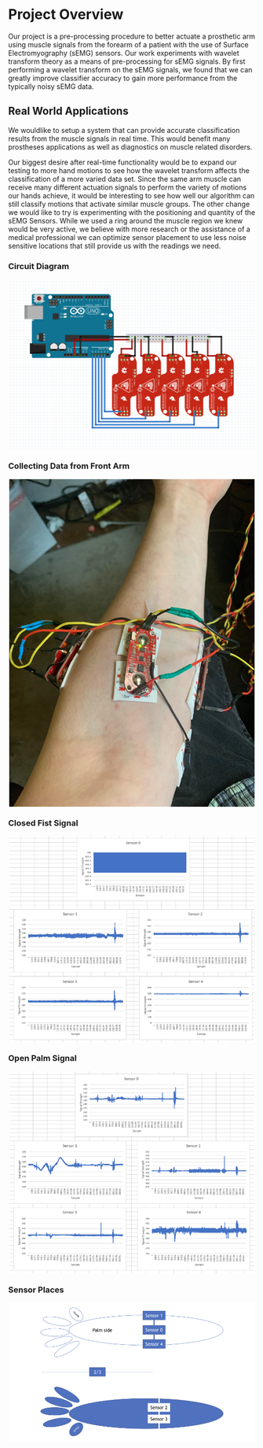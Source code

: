 # Project Overview
Our project is a pre-processing procedure to better actuate a prosthetic arm using muscle signals from the forearm of a patient with the use of Surface Electromyography (sEMG) sensors. Our work experiments with wavelet transform theory as a means of pre-processing for sEMG signals. By first performing a wavelet transform on the sEMG signals, we found that we can greatly improve classifier accuracy to gain more performance from the typically noisy sEMG data.


## Real World Applications

We wouldlike to setup a system that can provide accurate classification results from the muscle signals in real time. This would benefit many prostheses applications as well as diagnostics on muscle related disorders.

Our biggest desire after real-time functionality would be to expand our testing to more hand motions to see how the wavelet transform affects the classification of a more varied data set. Since the same arm muscle can receive many different actuation signals to perform the variety of motions our hands achieve, it would be interesting to see how well our algorithm can still classify motions that activate similar muscle groups. The other change we would like to try is experimenting with the positioning and quantity of the sEMG Sensors. While we used a ring around the muscle region we knew would be very active, we believe with more research or the assistance of a medical professional we can optimize sensor placement to use less noise sensitive locations that still provide us with the readings we need.


### Circuit Diagram

<img src= "/Circuit Diagram.png" width="500" style="display: block; margin: auto;" />

### Collecting Data from Front Arm

<img src= "/Real Sensors.png" width="500" style="display: block; margin: auto;" />

### Closed Fist Signal

<img src= "/raw closed fist.png" width="500" style="display: block; margin: auto;" />

### Open Palm Signal

<img src= "/raw open palm.png" width="500" style="display: block; margin: auto;" />

### Sensor Places
<img src= "/sensorPlace.001.jpeg" width="500" style="display: block; margin: auto;" />




